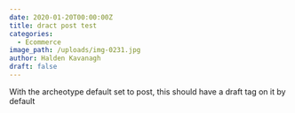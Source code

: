 ```yaml
---
date: 2020-01-20T00:00:00Z
title: dract post test
categories:
  - Ecommerce
image_path: /uploads/img-0231.jpg
author: Halden Kavanagh
draft: false
---
```


With the archeotype default set to post, this should have a draft tag on it by default

&nbsp;
